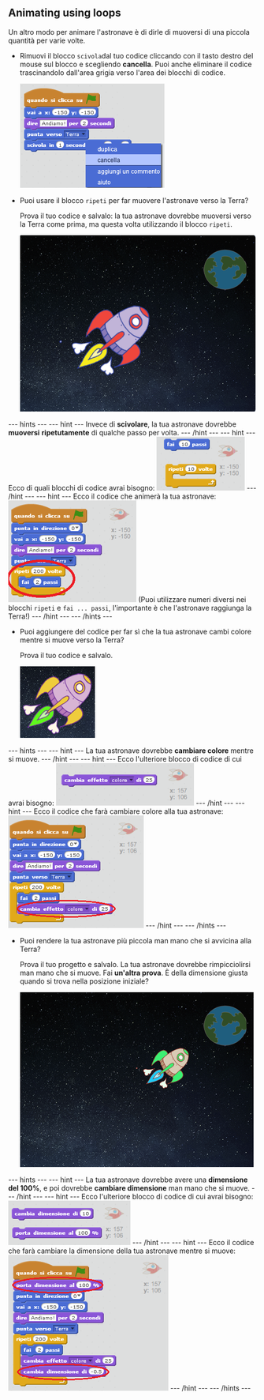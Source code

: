 ## Animating using loops

Un altro modo per animare l'astronave è di dirle di muoversi di una piccola quantità per varie volte.

+ Rimuovi il blocco `scivola`dal tuo codice cliccando con il tasto destro del mouse sul blocco e scegliendo **cancella**. Puoi anche eliminare il codice trascinandolo dall'area grigia verso l'area dei blocchi di codice.
    
    ![Cancellare il blocco scivola](images/space-delete-glide.png)

+ Puoi usare il blocco `ripeti` per far muovere l'astronave verso la Terra?
    
    Prova il tuo codice e salvalo: la tua astronave dovrebbe muoversi verso la Terra come prima, ma questa volta utilizzando il blocco `ripeti`.
    
    ![Testare l'animazione di un'astronave](images/space-animate-stage.png)

\--- hints \--- \--- hint \--- Invece di **scivolare**, la tua astronave dovrebbe **muoversi** **ripetutamente** di qualche passo per volta. \--- /hint \--- \--- hint \--- Ecco di quali blocchi di codice avrai bisogno: ![Blocks for an animated spaceship](images/space-repeat-blocks.png) \--- /hint \--- \--- hint \--- Ecco il codice che animerà la tua astronave: ![Code for an animated spaceship](images/space-repeat-code.png) (Puoi utilizzare numeri diversi nei blocchi `ripeti` e `fai ... passi`, l'importante è che l'astronave raggiunga la Terra!) \--- /hint \--- \--- /hints \---

+ Puoi aggiungere del codice per far sì che la tua astronave cambi colore mentre si muove verso la Terra?
    
    Prova il tuo codice e salvalo.
    
    ![Testare un'astronave che cambia colore](images/space-colour-test.png)

\--- hints \--- \--- hint \--- La tua astronave dovrebbe **cambiare colore** mentre si muove. \--- /hint \--- \--- hint \--- Ecco l'ulteriore blocco di codice di cui avrai bisogno: ![Block for changing colour](images/space-colour-blocks.png) \--- /hint \--- \--- hint \--- Ecco il codice che farà cambiare colore alla tua astronave: ![Code for an animated spaceship](images/space-colour-code.png) \--- /hint \--- \--- /hints \---

+ Puoi rendere la tua astronave più piccola man mano che si avvicina alla Terra?
    
    Prova il tuo progetto e salvalo. La tua astronave dovrebbe rimpicciolirsi man mano che si muove. Fai **un'altra prova**. È della dimensione giusta quando si trova nella posizione iniziale?
    
    ![Testare un'astronave che si rimpicciolisce](images/space-size-test.png)

\--- hints \--- \--- hint \--- La tua astronave dovrebbe avere una **dimensione del 100%**, e poi dovrebbe **cambiare dimensione** man mano che si muove. \--- /hint \--- \--- hint \--- Ecco l'ulteriore blocco di codice di cui avrai bisogno: ![Blocks for changing size](images/space-size-blocks.png) \--- /hint \--- \--- hint \--- Ecco il codice che farà cambiare la dimensione della tua astronave mentre si muove: ![Code for changing size](images/space-size-code.png) \--- /hint \--- \--- /hints \---
